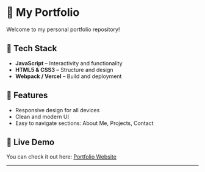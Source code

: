 # 🌟 My Portfolio

Welcome to my personal portfolio repository!   

## 🚀 Tech Stack
- **JavaScript** – Interactivity and functionality
- **HTML5 & CSS3** – Structure and design
- **Webpack / Vercel** – Build and deployment

## 📂 Features
- Responsive design for all devices
- Clean and modern UI
- Easy to navigate sections: About Me, Projects, Contact

## 🔗 Live Demo
You can check it out here: [Portfolio Website](https://your-vercel-link-here.vercel.app)

---
